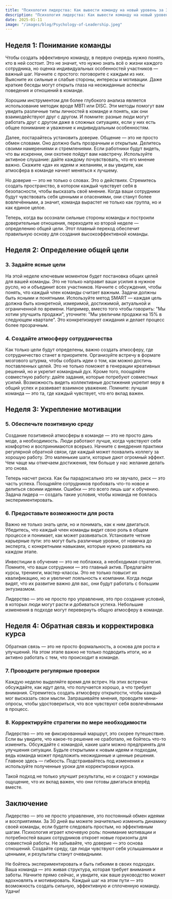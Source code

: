 ```yaml
---  
title: "Психология лидерства: Как вывести команду на новый уровень за 30 дней"  
description: "Психология лидерства: Как вывести команду на новый уровень за 30 дней"  
date: 2025-01-11
image: "/images/blog/Psychology-of-Leadership.jpeg" 
---
```


## Неделя 1: Понимание команды

Чтобы создать эффективную команду, в первую очередь нужно понять, кто в ней состоит. Это не значит, что нужно знать всё о жизни каждого сотрудника, но оценка индивидуальных особенностей участников — важный шаг. Начните с простого: поговорите с каждым из них. Выясните их сильные и слабые стороны, интересы и мотивации. Даже краткие беседы могут открыть глаза на неожиданные аспекты поведения и отношений в команде.

Хорошим инструментом для более глубокого анализа является использование методик вроде MBTI или DISC. Эти методы помогут вам увидеть различные типы личностей в команде и понять, как они взаимодействуют друг с другом. И помните: разные люди могут работать друг с другом даже в сложных ситуациях, если у них есть общее понимание и уважение к индивидуальным особенностям.

Далее, постарайтесь установить доверие. Общение — это не просто обмен словами. Оно должно быть прозрачным и открытым. Делитесь своими намерениями и стремлениями. Если работники будут видеть, что вы искренни, они охотнее пойдут вам навстречу. Используйте активное слушание: дайте каждому почувствовать, что его мнение важно. Скажите «да» их идеям и желаниям, и вы увидите, как атмосфера в команде начнет меняться к лучшему.

Но доверие — это не только о словах. Это о действиях. Стремитесь создать пространство, в котором каждый чувствует себя в безопасности, чтобы высказать своё мнение. Когда ваши сотрудники будут чувствовать себя ценными и опасениями, они станут более вовлечёнными, а значит, команда вырастет не только как группа, но и как единое целое. 

Теперь, когда вы осознали сильные стороны команды и построили доверительные отношения, переходите ко второй неделе — определению общей цели. Этот плавный переход обеспечит правильную основу для создания высокоэффективной команды.
## Неделя 2: Определение общей цели

### 3. Задайте ясные цели

На этой неделе ключевым моментом будет постановка общих целей для вашей команды. Это не только направит ваши усилия в нужное русло, но и объединит всех участников. Начните с обсуждения, чтобы понять, что каждый член команды считает важным. Задачи должны быть ясными и понятными. Используйте метод SMART — каждая цель должна быть конкретной, измеримой, достижимой, актуальной и ограниченной по времени. Например, вместо того чтобы говорить: "Мы хотим улучшить продажи", уточните: "Мы увеличим продажи на 15% в следующем квартале". Это конкретизирует ожидания и делает процесс более прозрачным.

### 4. Создайте атмосферу сотрудничества

Как только цели будут определены, важно создать атмосферу, где сотрудничество станет в приоритете. Организуйте встречу в формате мозгового штурма, чтобы собрать идеи о том, как можно достичь поставленных целей. Это не только поможет в генерации креативных решений, но и укрепит командный дух. Кроме того, поощряйте совместную работу: дайте задания, которые потребуют совместных усилий. Возможность видеть коллективные достижения укрепит веру в общий успех и развивает взаимное уважение. Помните: лучшая команда — это та, где каждый чувствует, что его вклад важен.
## Неделя 3: Укрепление мотивации

### 5. Обеспечьте позитивную среду

Создание позитивной атмосферы в команде — это не просто дань моде, а необходимость. Люди работают лучше, когда чувствуют себя комфортно и воспринимаются всерьез. Начните с внедрения практики регулярной обратной связи, где каждый может похвалить коллегу за хорошую работу. Это маленькие шаги, которые дают огромный эффект. Чем чаще мы отмечаем достижения, тем больше у нас желание делать это снова.

Теперь насчет риска. Как бы парадоксально это ни звучало, риск — это часть успеха. Поощряйте сотрудников пробовать что-то новое и делиться своими идеями. Ошибки — это всего лишь шаг к обучению. Задача лидера — создать такие условия, чтобы команда не боялась экспериментировать.

### 6. Предоставьте возможности для роста

Важно не только знать цели, но и понимать, как к ним двигаться. Убедитесь, что каждый член команды видит свою роль в общем процессе и понимает, как может развиваться. Установите четкие карьерные пути: это могут быть различные уровни, от новичка до эксперта, с конкретными навыками, которые нужно развивать на каждом этапе.

Инвестиции в обучение — это не поблажка, а необходимая стратегия. Помните, что ваши сотрудники — это главный актив. Предлагайте курсы, тренинги, мастер-классы. Это не только повысит их квалификацию, но и увеличит лояльность к компании. Когда люди видят, что их развитие важно для вас, они будут работать с большим энтузиазмом.

Лидерство — это не просто про управление, это про создание условий, в которых люди могут расти и добиваться успеха. Небольшие изменения в подходе могут перевернуть общую атмосферу в команде.
## Неделя 4: Обратная связь и корректировка курса

Обратная связь — это не просто формальность, а основа для роста и улучшений. На этом этапе важно не только подводить итоги, но и активно работать с тем, что происходит в команде.

### 7. Проводите регулярные проверки

Каждую неделю выделяйте время для встреч. На этих встречах обсуждайте, как идут дела, что получается хорошо, а что требует внимания. Стремитесь создать атмосферу открытости, чтобы каждый мог высказать свои мысли. Запрашивайте мнения, проводите мини-опросы, чтобы удостовериться, что все чувствуют себя вовлечёнными в процесс.

### 8. Корректируйте стратегии по мере необходимости

Лидерство — это не фиксированный маршрут, это скорее путешествие. Если вы увидите, что какое-то решение не сработало, не бойтесь что-то изменить. Обсуждайте с командой, какие шаги можно предпринять для улучшения ситуации. Будьте открытыми к новым идеям и подходам, ведь команда может предложить неожиданные и ценные решения. Главное здесь — гибкость. Подстраивайтесь под изменения и используйте полученные уроки для корректировки курса. 

Такой подход не только улучшит результаты, но и создаст у команды ощущение, что их вклад важен, что они готовы двигаться вперёд вместе.
## Заключение

Лидерство — это не просто управление, это постоянный обмен идеями и восприятиями. За 30 дней вы можете значительно изменить динамику своей команды, если будете следовать простым, но эффективным шагам. Психология играет ключевую роль: понимание мотивации и потребностей ваших сотрудников откроет новые горизонты для совместной работы. Не забывайте, что доверие — это основа отношений. Создайте среду, где люди чувствуют себя услышанными и ценными, и результаты станут очевидными.

Не бойтесь экспериментировать и быть гибкими в своих подходах. Ваша команда — это живая структура, которая требует внимания и заботы. Начните прямо сейчас, и увидите, как ваше руководство может вдохновлять и мотивировать. Каждый шаг на этом пути — это возможность создать сильную, эффективную и сплоченную команду. Удачи!